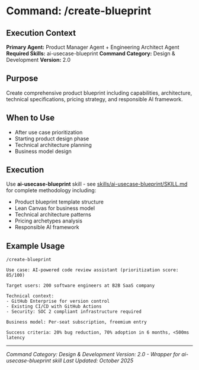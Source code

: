 # Command: /create-blueprint

## Execution Context
**Primary Agent:** Product Manager Agent + Engineering Architect Agent
**Required Skills:** ai-usecase-blueprint
**Command Category:** Design & Development
**Version:** 2.0

## Purpose
Create comprehensive product blueprint including capabilities, architecture, technical specifications, pricing strategy, and responsible AI framework.

## When to Use
- After use case prioritization
- Starting product design phase
- Technical architecture planning
- Business model design

## Execution
Use **ai-usecase-blueprint** skill - see [skills/ai-usecase-blueprint/SKILL.md](../../skills/ai-usecase-blueprint/SKILL.md) for complete methodology including:
- Product blueprint template structure
- Lean Canvas for business model
- Technical architecture patterns
- Pricing archetypes analysis
- Responsible AI framework

## Example Usage
```
/create-blueprint

Use case: AI-powered code review assistant (prioritization score: 85/100)

Target users: 200 software engineers at B2B SaaS company

Technical context:
- GitHub Enterprise for version control
- Existing CI/CD with GitHub Actions
- Security: SOC 2 compliant infrastructure required

Business model: Per-seat subscription, freemium entry

Success criteria: 20% bug reduction, 70% adoption in 6 months, <500ms latency
```

---

*Command Category: Design & Development*
*Version: 2.0 - Wrapper for ai-usecase-blueprint skill*
*Last Updated: October 2025*
